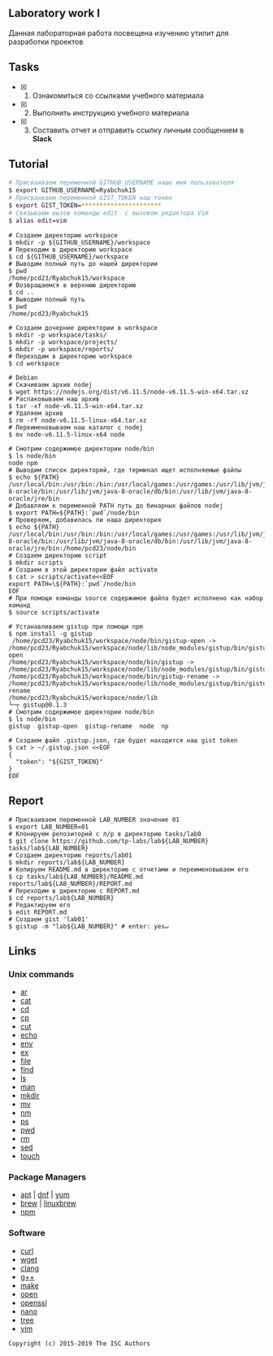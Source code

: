 ## Laboratory work I

Данная лабораторная работа посвещена изучению утилит для разработки проектов

## Tasks

- [x] 1. Ознакомиться со ссылками учебного материала
- [x] 2. Выполнить инструкцию учебного материала
- [x] 3. Составить отчет и отправить ссылку личным сообщением в **Slack**

## Tutorial

```bash
# Присваиваем переменной GITHUB_USERNAME наше имя пользователя
$ export GITHUB_USERNAME=Ryabchuk15
# Присваиваем переменной GIST_TOKEN наш токен
$ export GIST_TOKEN=**********************
# Связываем вызов команды edit  с вызовом редактора Vim
$ alias edit=vim
```

```ShellSession
# Создаем директорию workspace
$ mkdir -p ${GITHUB_USERNAME}/workspace
# Переходим в директорию workspace
$ cd ${GITHUB_USERNAME}/workspace
# Выводим полный путь до нашей директории
$ pwd
/home/pcd23/Ryabchuk15/workspace
# Возвращаемся в верхнюю директорию
$ cd ..
# Выводим полный путь
$ pwd
/home/pcd23/Ryabchuk15
```

```ShellSession
# Создаем дочерние директории в workspace
$ mkdir -p workspace/tasks/
$ mkdir -p workspace/projects/
$ mkdir -p workspace/reports/
# Переходим в директорию workspace
$ cd workspace
```

```ShellSession
# Debian
# Скачиваем архив nodej
$ wget https://nodejs.org/dist/v6.11.5/node-v6.11.5-win-x64.tar.xz
# Распаковываем наш архив
$ tar -xf node-v6.11.5-win-x64.tar.xz
# Удаляем архив
$ rm -rf node-v6.11.5-linux-x64.tar.xz
# Переименовываем наш каталог с nodej
$ mv node-v6.11.5-linux-x64 node
```

```ShellSession
# Смотрим содержимое директории node/bin
$ ls node/bin
node npm
# Выводим список директорий, где терминал ищет исполняемые файлы
$ echo ${PATH}
/usr/local/bin:/usr/bin:/bin:/usr/local/games:/usr/games:/usr/lib/jvm/java-8-oracle/bin:/usr/lib/jvm/java-8-oracle/db/bin:/usr/lib/jvm/java-8-oracle/jre/bin
# Добавляем к переменной PATH путь до бинарных файлов nodej
$ export PATH=${PATH}:`pwd`/node/bin
# Проверяем, добавилась ли наша директория
$ echo ${PATH}
/usr/local/bin:/usr/bin:/bin:/usr/local/games:/usr/games:/usr/lib/jvm/java-8-oracle/bin:/usr/lib/jvm/java-8-oracle/db/bin:/usr/lib/jvm/java-8-oracle/jre/bin:/home/pcd23/node/bin
# Создаем директорию script
$ mkdir scripts
# Создаем в этой директории файл activate
$ cat > scripts/activate<<EOF
export PATH=\${PATH}:`pwd`/node/bin
EOF
# При помощи команды source содержимое файла будет исполнено как набор команд
$ source scripts/activate
```

```ShellSession
# Устанавливаем gistup при помощи npm
$ npm install -g gistup
 /home/pcd23/Ryabchuk15/workspace/node/bin/gistup-open -> /home/pcd23/Ryabchuk15/workspace/node/lib/node_modules/gistup/bin/gistup-open
/home/pcd23/Ryabchuk15/workspace/node/bin/gistup -> /home/pcd23/Ryabchuk15/workspace/node/lib/node_modules/gistup/bin/gistup
/home/pcd23/Ryabchuk15/workspace/node/bin/gistup-rename -> /home/pcd23/Ryabchuk15/workspace/node/lib/node_modules/gistup/bin/gistup-rename
/home/pcd23/Ryabchuk15/workspace/node/lib
└─┬ gistup@0.1.3 
# Смотрим содержимое директории node/bin
$ ls node/bin
gistup  gistup-open  gistup-rename  node  np
```

```ShellSession
# Создаем файл .gistup.json, где будет находится наш gist token
$ cat > ~/.gistup.json <<EOF
{
  "token": "${GIST_TOKEN}"
}
EOF
```

## Report

```ShellSession
# Присваиваем переменной LAB_NUMBER значение 01
$ export LAB_NUMBER=01
# Клонируем репозиторий с л/р в директорию tasks/lab0
$ git clone https://github.com/tp-labs/lab${LAB_NUMBER} tasks/lab${LAB_NUMBER}
# Создаем директорию reports/lab01
$ mkdir reports/lab${LAB_NUMBER}
# Копируем README.md в директорию с отчетами и переименовываем его
$ cp tasks/lab${LAB_NUMBER}/README.md reports/lab${LAB_NUMBER}/REPORT.md
# Переходим в директорию с REPORT.md
$ cd reports/lab${LAB_NUMBER}
# Редактируем его
$ edit REPORT.md
# Создаем gist 'lab01'
$ gistup -m "lab${LAB_NUMBER}" # enter: yes↵
```

## Links

### Unix commands

- [ar](https://en.wikipedia.org/wiki/Ar_(Unix))
- [cat](https://en.wikipedia.org/wiki/Cat_(Unix))
- [cd](https://en.wikipedia.org/wiki/Cd_(command))
- [cp](https://en.wikipedia.org/wiki/Cp_(Unix))
- [cut](https://en.wikipedia.org/wiki/Cut_(Unix))
- [echo](https://en.wikipedia.org/wiki/Echo_(command))
- [env](https://en.wikipedia.org/wiki/Env_(shell))
- [ex](https://en.wikipedia.org/wiki/Ex_(editor))
- [file](https://en.wikipedia.org/wiki/File_(command))
- [find](https://en.wikipedia.org/wiki/Find)
- [ls](https://en.wikipedia.org/wiki/Ls)
- [man](https://en.wikipedia.org/wiki/Man_page)
- [mkdir](https://en.wikipedia.org/wiki/Mkdir)
- [mv](https://en.wikipedia.org/wiki/Mv)
- [nm](https://en.wikipedia.org/wiki/Nm_(Unix))
- [ps](https://en.wikipedia.org/wiki/Ps_(Unix))
- [pwd](https://en.wikipedia.org/wiki/Pwd)
- [rm](https://en.wikipedia.org/wiki/Rm_(Unix))
- [sed](https://en.wikipedia.org/wiki/Sed)
- [touch](https://en.wikipedia.org/wiki/Touch_(Unix))

### Package Managers

- [apt](http://help.ubuntu.ru/wiki/apt) | [dnf](https://en.wikipedia.org/wiki/DNF_(software)) | [yum](https://fedoraproject.org/wiki/Yum/ru)
- [brew](https://brew.sh) | [linuxbrew](http://linuxbrew.sh)
- [npm](https://docs.npmjs.com)

### Software

- [curl](https://www.gitbook.com/book/bagder/everything-curl/details)
- [wget](https://www.gnu.org/software/wget/manual/wget.pdf)
- [clang](https://clang.llvm.org)
- [g++](https://gcc.gnu.org/onlinedocs/gcc-4.0.2/gcc/G_002b_002b-and-GCC.html)
- [make](https://en.wikipedia.org/wiki/Make_(software))
- [open](https://developer.apple.com/legacy/library/documentation/Darwin/Reference/ManPages/man1/open.1.html)
- [openssl](https://www.openssl.org)
- [nano](https://www.nano-editor.org)
- [tree](https://linux.die.net/man/1/tree)
- [vim](http://www.vim.org)

```
Copyright (c) 2015-2019 The ISC Authors
```
